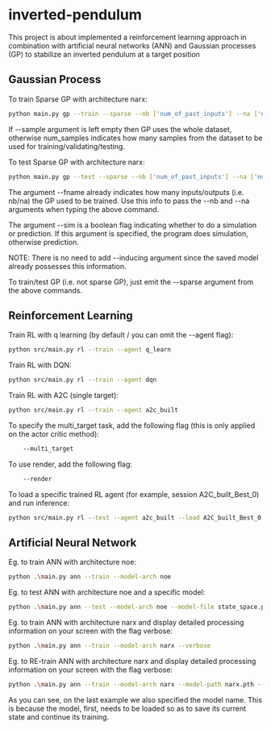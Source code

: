 # inverted-pendulum
This project is about implemented a reinforcement learning approach in combination with artificial neural networks (ANN) and Gaussian processes (GP) to stabilize an inverted pendulum at a target position

## Gaussian Process

To train Sparse GP with architecture narx:
```bash
python main.py gp --train --sparse --nb ['num_of_past_inputs'] --na ['num_of_past_outputs'] --inducing ['num_inducing_points'] --sample [num_samples]
```

If --sample argument is left empty then GP uses the whole dataset, otherwise num_samples indicates how many samples from the dataset to be used for training/validating/testing.

To test Sparse GP with architecture narx:
```bash
python main.py gp --test --sparse --nb ['num_of_past_inputs'] --na ['num_of_past_outputs'] --fname ['filename'] --sim
```

The argument --fname already indicates how many inputs/outputs (i.e. nb/na) the GP used to be trained. Use this info to pass the --nb and --na arguments when typing the above command.

The argument --sim is a boolean flag indicating whether to do a simulation or prediction. If this argument is specified, the program does simulation, otherwise prediction.

NOTE: There is no need to add --inducing argument since the saved model already possesses this information.

To train/test GP (i.e. not sparse GP), just emit the --sparse argument from the above commands.

## Reinforcement Learning

Train RL with q learning (by default / you can omit the --agent flag):
```bash
python src/main.py rl --train --agent q_learn
```

Train RL with DQN:
```bash
python src/main.py rl --train --agent dqn
```

Train RL with A2C (single target):
```bash
python src/main.py rl --train --agent a2c_built
```

To specify the multi_target task, add the following flag (this is only applied on the actor critic method):
```bash
    --multi_target
```

To use render, add the following flag:
```bash
    --render
```

To load a specific trained RL agent (for example, session A2C_built_Best_0) and run inference:
```bash
python src/main.py rl --test --agent a2c_built --load A2C_built_Best_0 --render
```

## Artificial Neural Network

Eg. to train ANN with architecture noe:
```bash
python .\main.py ann --train --model-arch noe
```

Eg. to test ANN with architecture noe and a specific model:
```bash
python .\main.py ann --test --model-arch noe --model-file state_space.pth 
```

Eg. to train ANN with architecture narx and display detailed processing information on your screen with the flag verbose:
```bash
python .\main.py ann --train --model-arch narx --verbose
```

Eg. to RE-train ANN with architecture narx and display detailed processing information on your screen with the flag verbose:
```bash
python .\main.py ann --train --model-arch narx --model-path narx.pth --verbose
```

As you can see, on the last example we also specified the model name. This is because the model, first, needs to be loaded so as to save its current state and continue its training.
